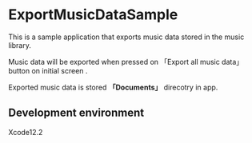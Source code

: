 # ExportMusicDataSample
This is a sample application that exports music data stored in the music library.

Music data will be exported when pressed on 「Export all music data」button on initial screen .

Exported music data is stored **「Documents」** direcotry in app.

## Development environment
Xcode12.2